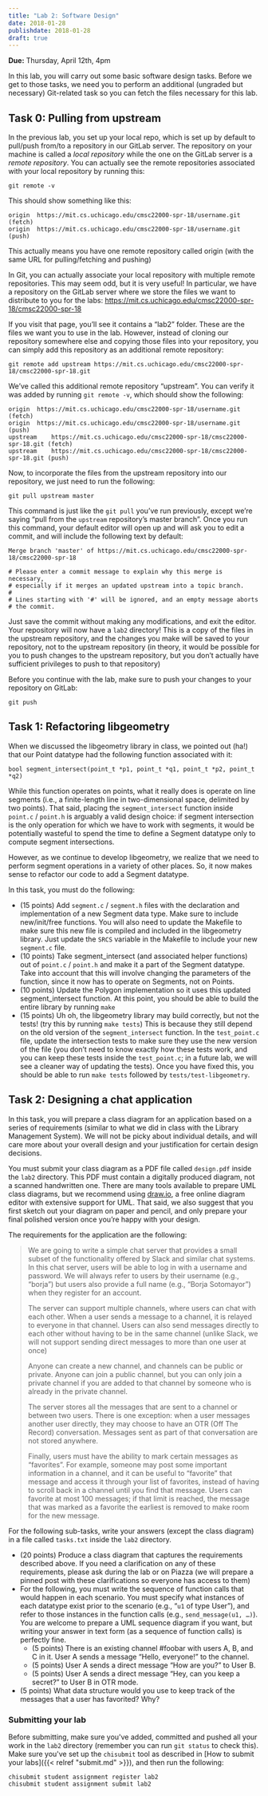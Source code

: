 ```yaml
---
title: "Lab 2: Software Design"
date: 2018-01-28
publishdate: 2018-01-28
draft: true
---
```


**Due:** Thursday, April 12th, 4pm

In this lab, you will carry out some basic software design tasks. Before we get to those tasks, we need you to perform an additional (ungraded but necessary) Git-related task so you can fetch the files necessary for this lab.

## Task 0: Pulling from upstream

In the previous lab, you set up your local repo, which is set up by default to pull/push from/to a repository in our GitLab server. The repository on your machine is called a *local repository* while the one on the GitLab server is a *remote repository*. You can actually see the remote repositories associated with your local repository by running this:

    git remote -v

This should show something like this:

    origin	https://mit.cs.uchicago.edu/cmsc22000-spr-18/username.git (fetch)
    origin	https://mit.cs.uchicago.edu/cmsc22000-spr-18/username.git (push)

This actually means you have one remote repository called origin (with the same URL for pulling/fetching and pushing)

In Git, you can actually associate your local repository with multiple remote repositories. This may seem odd, but it is very useful! In particular, we have a repository on the GitLab server where we store the files we want to distribute to you for the labs: https://mit.cs.uchicago.edu/cmsc22000-spr-18/cmsc22000-spr-18

If you visit that page, you’ll see it contains a “lab2” folder. These are the files we want you to use in the lab. However, instead of cloning our repository somewhere else and copying those files into your repository, you can simply add this repository as an additional remote repository: 

    git remote add upstream https://mit.cs.uchicago.edu/cmsc22000-spr-18/cmsc22000-spr-18.git

We’ve called this additional remote repository “upstream”. You can verify it was added by running `git remote -v`, which should show the following:

    origin	https://mit.cs.uchicago.edu/cmsc22000-spr-18/username.git (fetch)
    origin	https://mit.cs.uchicago.edu/cmsc22000-spr-18/username.git (push)
    upstream	https://mit.cs.uchicago.edu/cmsc22000-spr-18/cmsc22000-spr-18.git (fetch)
    upstream	https://mit.cs.uchicago.edu/cmsc22000-spr-18/cmsc22000-spr-18.git (push)

Now, to incorporate the files from the upstream repository into our repository, we just need to run the following:

    git pull upstream master

This command is just like the `git pull` you’ve run previously, except we’re saying “pull from the `upstream` repository’s master branch”. Once you run this command, your default editor will open up and will ask you to edit a commit, and will include the following text by default:

    Merge branch 'master' of https://mit.cs.uchicago.edu/cmsc22000-spr-18/cmsc22000-spr-18

    # Please enter a commit message to explain why this merge is necessary,
    # especially if it merges an updated upstream into a topic branch.
    #
    # Lines starting with '#' will be ignored, and an empty message aborts
    # the commit.

Just save the commit without making any modifications, and exit the editor. Your repository will now have a `lab2` directory! This is a copy of the files in the upstream repository, and the changes you make will be saved to your repository, not to the upstream repository (in theory, it would be possible for you to push changes to the upstream repository, but you don’t actually have sufficient privileges to push to that repository)

Before you continue with the lab, make sure to push your changes to your repository on GitLab:

    git push

## Task 1: Refactoring libgeometry

When we discussed the libgeometry library in class, we pointed out (ha!) that our Point datatype had the following function associated with it:

    bool segment_intersect(point_t *p1, point_t *q1, point_t *p2, point_t *q2)

While this function operates on points, what it really does is operate on line segments (i.e., a finite-length line in two-dimensional space, delimited by two points). That said, placing the `segment_intersect` function inside `point.c` / `point.h` is arguably a valid design choice: if segment intersection is the only operation for which we have to work with segments, it would be potentially wasteful to spend the time to define a Segment datatype only to compute segment intersections.

However, as we continue to develop libgeometry, we realize that we need to perform segment operations in a variety of other places. So, it now makes sense to refactor our code to add a Segment datatype.

In this task, you must do the following:

* (15 points) Add `segment.c` / `segment.h` files with the declaration and implementation of a new Segment data type. Make sure to include new/init/free functions. You will also need to update the Makefile to make sure this new file is compiled and included in the libgeometry library. Just update the `SRCS` variable in the Makefile to include your new `segment.c` file.
* (10 points) Take segment_intersect (and associated helper functions) out of `point.c` / `point.h` and make it a part of the Segment datatype. Take into account that this will involve changing the parameters of the function, since it now has to operate on Segments, not on Points.
* (10 points) Update the Polygon implementation so it uses this updated segment_intersect function. At this point, you should be able to build the entire library by running `make`
* (15 points) Uh oh, the libgeometry library may build correctly, but not the tests! (try this by running `make tests`) This is because they still depend on the old version of the `segment_intersect` function. In the `test_point.c` file, update the intersection tests to make sure they use the new version of the file (you don’t need to know exactly how these tests work, and you can keep these tests inside the `test_point.c`; in a future lab, we will see a cleaner way of updating the tests). Once you have fixed this, you should be able to run `make tests` followed by `tests/test-libgeometry`.

## Task 2: Designing a chat application

In this task, you will prepare a class diagram for an application based on a series of requirements (similar to what we did in class with the Library Management System). We will not be picky about individual details, and will care more about your overall design and your justification for certain design decisions.

You must submit your class diagram as a PDF file called `design.pdf` inside the `lab2` directory. This PDF must contain a digitally produced diagram, not a scanned handwritten one. There are many tools available to prepare UML class diagrams, but we recommend using [draw.io](https://draw.io/), a free online diagram editor with extensive support for UML. That said, we also suggest that you first sketch out your diagram on paper and pencil, and only prepare your final polished version once you’re happy with your design.

The requirements for the application are the following:

> We are going to write a simple chat server that provides a small subset of the functionality offered by Slack and similar chat systems. In this chat server, users will be able to log in with a username and password. We will always refer to users by their username (e.g., “borja”) but users also provide a full name (e.g., “Borja Sotomayor”) when they register for an account.
> 
> The server can support multiple channels, where users can chat with each other. When a user sends a message to a channel, it is relayed to everyone in that channel. Users can also send messages directly to each other without having to be in the same channel (unlike Slack, we will not support sending direct messages to more than one user at once)
> 
> Anyone can create a new channel, and channels can be public or private. Anyone can join a public channel, but you can only join a private channel if you are added to that channel by someone who is already in the private channel.
> 
> The server stores all the messages that are sent to a channel or between two users. There is one exception: when a user messages another user directly, they may choose to have an OTR (Off The Record) conversation. Messages sent as part of that conversation are not stored anywhere.
> 
> Finally, users must have the ability to mark certain messages as “favorites”. For example, someone may post some important information in a channel, and it can be useful to “favorite” that message and access it through your list of favorites, instead of having to scroll back in a channel until you find that message. Users can favorite at most 100 messages; if that limit is reached, the message that was marked as a favorite the earliest is removed to make room for the new message.

For the following sub-tasks, write your answers (except the class diagram) in a file called `tasks.txt` inside the `lab2` directory.

* (20 points) Produce a class diagram that captures the requirements described above. If you need a clarification on any of these requirements, please ask during the lab or on Piazza (we will prepare a pinned post with these clarifications so everyone has access to them)
* For the following, you must write the sequence of function calls that would happen in each scenario. You must specify what instances of each datatype exist prior to the scenario (e.g., “`u1` of type User”), and refer to those instances in the function calls (e.g., `send_message(u1, …)`). You are welcome to prepare a UML sequence diagram if you want, but writing your answer in text form (as a sequence of function calls) is perfectly fine.
  * (5 points) There is an existing channel #foobar with users A, B, and C in it. User A sends a message “Hello, everyone!” to the channel.
  * (5 points) User A sends a direct message “How are you?” to User B.
  * (5 points) User A sends a direct message “Hey, can you keep a secret?” to User B in OTR mode.
* (5 points) What data structure would you use to keep track of the messages that a user has favorited? Why?



### Submitting your lab

Before submitting, make sure you've added, committed and pushed all your work in the `lab2` directory (remember you can run `git status` to check this). Make sure you've set up the `chisubmit` tool as described in [How to submit your labs]({{< relref "submit.md" >}}), and then run the following:

    chisubmit student assignment register lab2
    chisubmit student assignment submit lab2

